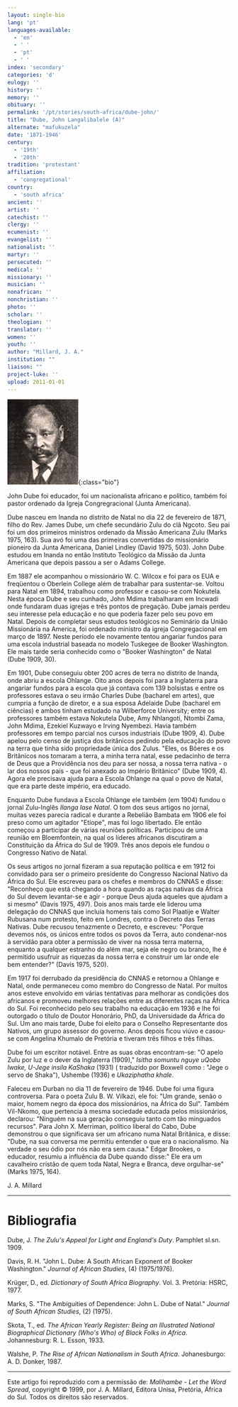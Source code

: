 ```yaml
---
layout: single-bio
lang: 'pt'
languages-available:
  - 'en'
  - ' '
  - 'pt'
  - ' '
index: 'secondary'
categories: 'd'
eulogy: ''
history: ''
memory: ''
obituary: ''
permalink: '/pt/stories/south-africa/dube-john/'
title: "Dube, John Langalibalele (A)"
alternate: "mafukuzela"
date: '1871-1946'
century:
  - '19th'
  - '20th'
tradition: 'protestant'
affiliation:
  - 'congregational'
country:
  - 'south africa'
ancient: ''
artist: ''
catechist: ''
clergy: ''
ecumenist: ''
evangelist: ''
nationalist: ''
martyr: ''
persecuted: ''
medical: ''
missionary: ''
musician: ''
nonafrican: ''
nonchristian: ''
photo: ''
scholar: ''
theologian: ''
translator: ''
women: ''
youth: ''
author: "Millard, J. A."
institution: ""
liaison: ""
project-luke: ''
upload: 2011-01-01
---
```


![John Langalibalele Dube](/images/bio-pics/southafrica/dube-john/Dube-John-L.jpg){:class="bio"}

John Dube foi educador, foi um nacionalista africano e político, também foi pastor ordenado da Igreja Congregracional (Junta Americana).

Dube nasceu em Inanda no distrito de Natal no dia 22 de fevereiro de 1871, filho do Rev. James Dube, um chefe secundário Zulu do clã Ngcoto. Seu pai foi um dos primeiros ministros ordenado da Missão Americana Zulu (Marks 1975, 163). Sua avó foi uma das primeiras convertidas do missionário pioneiro da Junta Americana, Daniel Lindley (David 1975, 503). John Dube estudou em Inanda no então Instituto Teológico da Missão da Junta Americana que depois passou a ser o Adams College.

Em 1887 ele acompanhou o missionário W. C. Wilcox e foi para os EUA e freqüentou o Oberlein College além de trabalhar para sustentar-se. Voltou para Natal em 1894, trabalhou como professor e casou-se com Nokutela. Nesta época Dube e seu cunhado, John Mdima trabalharam em Incwadi onde fundaram duas igrejas e três pontos de pregação. Dube jamais perdeu seu interesse pela educação e no que poderia fazer pelo seu povo em Natal. Depois de completar seus estudos teológicos no Seminário da União Missionária na America, foi ordenado ministro da igreja Congregacional em março de 1897. Neste período ele novamente tentou angariar fundos para uma escola industrial baseada no modelo Tuskegee de Booker Washington. Ele mais tarde seria conhecido como o "Booker Washington" de Natal (Dube 1909, 30).

Em 1901, Dube conseguiu obter 200 acres de terra no distrito de Inanda, onde abriu a escola Ohlange. Oito anos depois foi para a Inglaterra para angariar fundos para a escola que já contava com 139 bolsistas e entre os professores estava o seu irmão Charles Dube (bacharel em artes), que cumpria a função de diretor, e a sua esposa Adelaide Dube (bacharel em ciências) e ambos tinham estudado na Wilberforce University; entre os professores também estava Nokutela Dube, Amy Nhlangoti, Ntombi Zama, John Mdima, Ezekiel Kuzwayo e Irving Nyembezi. Havia também professores em tempo parcial nos cursos industriais (Dube 1909, 4). Dube apelou pelo censo de justiça dos britânicos pedindo pela educação do povo na terra que tinha sido propriedade única dos Zulus. "Eles, os Bôeres e os Britânicos nos tomaram a terra, a minha terra natal, esse pedacinho de terra de Deus que a Providência nos deu para ser nossa, a nossa terra nativa - o lar dos nossos pais - que foi anexado ao Império Britânico" (Dube 1909, 4).  Agora ele precisava ajuda para a Escola Ohlange na qual o povo de Natal, que era parte deste império, era educado.

Enquanto Dube fundava a Escola Ohlange ele também (em 1904) fundou o jornal Zulu-Inglês *Ilanga lase Natal*. O tom dos seus artigos no jornal, muitas vezes parecia radical e durante a Rebelião Bambata em 1906 ele foi preso como um agitador "Etíope", mas foi logo libertado. Ele então começou a participar de várias reuniões políticas.  Participou de uma reunião em Bloemfontein, na qual os líderes africanos discutiram a Constituição da África do Sul de 1909. Três anos depois ele fundou o Congresso Nativo de Natal.

Os seus artigos no jornal fizeram a sua reputação política e em 1912 foi convidado para ser o primeiro presidente do Congresso Nacional Nativo da África do Sul. Ele escreveu para os chefes e membros do CNNAS e disse: "Reconheço que está chegando a hora quando as raças nativas da África do Sul devem levantar-se e agir - porque Deus ajuda aqueles que ajudam a si mesmo" (Davis 1975, 497). Dois anos mais tarde ele liderou uma delegação do CNNAS que incluía homens tais como Sol Plaatije e Walter Rubusana num protesto, feito em Londres, contra o Decreto das Terras Nativas. Dube recusou tenazmente o Decreto, e escreveu: "Porque devemos nós, os únicos entre todos os povos da Terra, auto condenar-nos à servidão para obter a permissão de viver na nossa terra materna, enquanto a qualquer estranho do além mar, seja ele negro ou branco, lhe é permitido usufruir as riquezas da nossa terra e construir um lar onde ele bem entender?" (Davis 1975, 520).

Em 1917 foi derrubado da presidência do CNNAS e retornou a Ohlange e Natal, onde permaneceu como membro do Congresso de Natal. Por muitos anos esteve envolvido em várias tentativas para melhorar as condições dos africanos e promoveu melhores relações entre as diferentes raças na África do Sul. Foi reconhecido pelo seu trabalho na educação em 1936 e lhe foi outorgado o título de Doutor Honorário, PhD, da Universidade da África do Sul. Um ano mais tarde, Dube foi eleito para o Conselho Representante dos Nativos, um grupo assessor do governo. Anos depois ficou viúvo e casou-se com Angelina Khumalo de Pretória e tiveram três filhos e três filhas.

Dube foi um escritor notável. Entre as suas obras encontram-se: "O apelo Zulu por luz e o dever da Inglaterra (1909)," *Isitha somuntu nguye uQobo lwake, U-Jege insila KaShaka* (1931) ( traduzido por Boxwell como : "Jege o servo de Shaka"), Ushembe (1936) e *Ukaziphatha khale*.

Faleceu em Durban no dia 11 de fevereiro de 1946. Dube foi uma figura controversa. Para o poeta Zulu B. W. Vilkazi, ele foi: "Um grande, senão o maior, homem negro da época dos missionários, na África do Sul". Também Vil-Nkomo, que pertencia à mesma sociedade educada pelos missionários, declarou: "Ninguém na sua geração conseguiu tanto com tão minguados recursos". Para John X. Merriman, político liberal do Cabo, Dube demonstrou o que significava ser um africano numa Natal Britânica, e disse: "Dube, na sua conversa me permitiu entender o que era o nacionalismo. Na verdade o seu ódio por nós não era sem causa." Edgar Brookes, o educador, resumiu a influência da Dube quando disse:" Ele era um cavalheiro cristão de quem toda Natal, Negra e Branca, deve orgulhar-se" (Marks 1975, 164).

J. A. Millard

---

# Bibliografia

Dube, J. *The Zulu's Appeal for Light and England's Duty*. Pamphlet sl.sn. 1909.

Davis, R. H. "John L. Dube: A South African Exponent of Booker Washington." *Journal of African Studies*, (4) (1975/1976).

Krüger, D., ed. *Dictionary of South Africa Biography*. Vol. 3. Pretória: HSRC, 1977.

Marks, S. "The Ambiguities of Dependence: John L. Dube of Natal." *Journal of South African Studies*, (2) (1975).

Skota, T., ed. *The African Yearly Register: Being an Illustrated National Biographical Dictionary (Who's Who) of Black Folks in Africa*. Johannesburg: R. L. Esson, 1933.

Walshe, P. *The Rise of African Nationalism in South Africa*. Johanesburgo: A. D. Donker, 1987.

---

Este artigo foi reproduzido com a permissão de: *Malihambe - Let the Word Spread*, copyright © 1999, por J. A. Millard, Editora Unisa, Pretória, África do Sul. Todos os direitos são reservados.